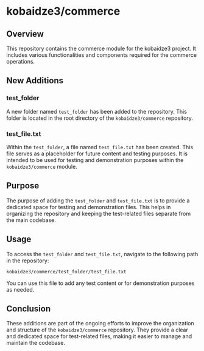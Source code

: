 # kobaidze3/commerce

## Overview

This repository contains the commerce module for the kobaidze3 project. It includes various functionalities and components required for the commerce operations.

## New Additions

### test_folder

A new folder named `test_folder` has been added to the repository. This folder is located in the root directory of the `kobaidze3/commerce` repository.

### test_file.txt

Within the `test_folder`, a file named `test_file.txt` has been created. This file serves as a placeholder for future content and testing purposes. It is intended to be used for testing and demonstration purposes within the `kobaidze3/commerce` module.

## Purpose

The purpose of adding the `test_folder` and `test_file.txt` is to provide a dedicated space for testing and demonstration files. This helps in organizing the repository and keeping the test-related files separate from the main codebase.

## Usage

To access the `test_folder` and `test_file.txt`, navigate to the following path in the repository:

```
kobaidze3/commerce/test_folder/test_file.txt
```

You can use this file to add any test content or for demonstration purposes as needed.

## Conclusion

These additions are part of the ongoing efforts to improve the organization and structure of the `kobaidze3/commerce` repository. They provide a clear and dedicated space for test-related files, making it easier to manage and maintain the codebase.

